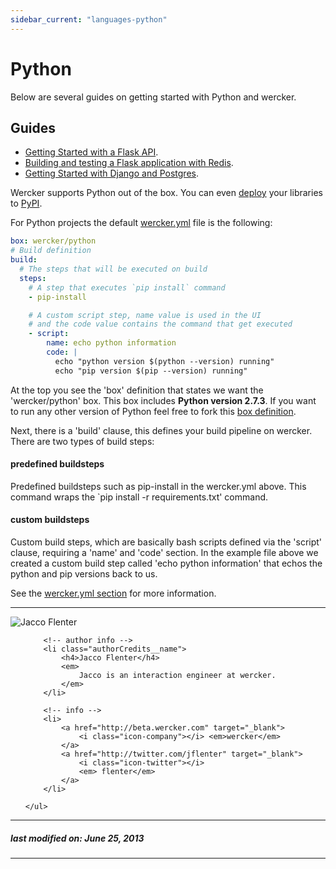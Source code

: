 ```yaml
---
sidebar_current: "languages-python"
---
```


# Python

Below are several guides on getting started with Python and wercker.

## Guides

* [Getting Started with a Flask API](/articles/languages/python/flask.html "Getting Started with a Flask API ").
* [Building and testing a Flask application with Redis](/articles/languages/python/flaskredis.html "Building and testing a Flask application with Redis ").
* [Getting Started with Django and Postgres](/articles/languages/python/django-postgres.html "Getting Started with Django and Postgres").

Wercker supports Python out of the box. You can even [deploy](/articles/deployment/pypi.html) your libraries to [PyPI](http://pypi.python.org).

For Python projects the default [wercker.yml](/articles/werckeryml)
file is the following:

``` yaml
box: wercker/python
# Build definition
build:
  # The steps that will be executed on build
  steps:
    # A step that executes `pip install` command
    - pip-install

    # A custom script step, name value is used in the UI
    # and the code value contains the command that get executed
    - script:
        name: echo python information
        code: |
          echo "python version $(python --version) running"
          echo "pip version $(pip --version) running"
```

At the top you see the 'box' definition that states we want the 'wercker/python' box. This box includes **Python version 2.7.3**. If you want to run any other version of Python feel free to fork this [box definition](https://github.com/wercker/box-python).

Next, there is a 'build' clause, this defines your build pipeline on wercker. There are two types of build steps:

#### predefined buildsteps
Predefined buildsteps such as pip-install in the wercker.yml above. This command wraps the `pip install -r requirements.txt' command.

#### custom buildsteps
Custom build steps, which are basically bash scripts defined via the 'script' clause, requiring a 'name' and 'code' section. In the example file above we created a custom build step called 'echo python information' that echos the python and pip versions back to us.

See the [wercker.yml section](/articles/werckeryml) for more information.


-------

<div class="authorCredits">
    <span class="profile-picture">
        <img src="https://secure.gravatar.com/avatar/7d9ef3d3f6911e6e4f9c51f6d99c48f8?d=identicon&s=192" alt="Jacco Flenter"/>
    </span>
    <ul class="authorCredits">

        <!-- author info -->
        <li class="authorCredits__name">
            <h4>Jacco Flenter</h4>
            <em>
                Jacco is an interaction engineer at wercker.
            </em>
        </li>

        <!-- info -->
        <li>
            <a href="http://beta.wercker.com" target="_blank">
                <i class="icon-company"></i> <em>wercker</em>
            </a>
            <a href="http://twitter.com/jflenter" target="_blank">
                <i class="icon-twitter"></i>
                <em> flenter</em>
            </a>
        </li>

    </ul>
</div>

-------
##### last modified on: June 25, 2013
-------
